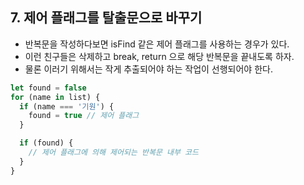 ## 7. 제어 플래그를 탈출문으로 바꾸기

- 반복문을 작성하다보면 isFind 같은 제어 플래그를 사용하는 경우가 있다.
- 이런 친구들은 삭제하고 break, return 으로 해당 반복문을 끝내도록 하자.
- 물론 이러기 위해서는 작게 추출되어야 하는 작업이 선행되어야 한다.

```js
let found = false
for (name in list) {
  if (name === '기원') {
    found = true // 제어 플래그
  }

  if (found) {
    // 제어 플래그에 의해 제어되는 반복문 내부 코드
  }
}
```
